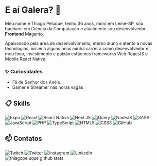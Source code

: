 # E aí Galera? 🍻

<!-- <img align="right" src=".github/image.jpg" width="300"/>  -->

Meu nome é Thiago Peluque, tenho 36 anos, moro em Leme-SP, sou bacharel em Ciência da Computação e atualmente sou desenvolvedor **Frontend** Magento.

Apaixonado pela área de desenvolvimento, eterno aluno e atento a novas tecnologias, iniciei a alguns anos minha carreira como desenvolvedor e meu foco, investimento e paixão estão nos frameworks Web ReactJS e Mobile React Native.

<!-- [![Discord Badge](https://img.shields.io/badge/Acesse%20minha%20comunidade%20no%20Discord-7289da?style=for-the-badge&logo=discord&logoColor=white&link=https://discord.gg/JPS2bY6GVy)](https://discord.gg/JPS2bY6GVy) -->

### ✨ Curiosidades

- Fã de Senhor dos Anéis.
- Gamer e Streamer nas horas vagas

## 📋 Skills

![Expo](https://img.shields.io/badge/expo-1C1E24?style=for-the-badge&logo=expo&logoColor=#D04A37)
![React](https://img.shields.io/badge/react-%2320232a.svg?style=for-the-badge&logo=react&logoColor=%2361DAFB)
![React Native](https://img.shields.io/badge/react_native-%2320232a.svg?style=for-the-badge&logo=react&logoColor=%2361DAFB)
![Next JS](https://img.shields.io/badge/Next-black?style=for-the-badge&logo=next.js&logoColor=white)
![jQuery](https://img.shields.io/badge/jquery-%230769AD.svg?style=for-the-badge&logo=jquery&logoColor=white)
![NodeJS](https://img.shields.io/badge/node.js-6DA55F?style=for-the-badge&logo=node.js&logoColor=white)
![SASS](https://img.shields.io/badge/SASS-hotpink.svg?style=for-the-badge&logo=SASS&logoColor=white)
![JavaScript](https://img.shields.io/badge/javascript-%23323330.svg?style=for-the-badge&logo=javascript&logoColor=%23F7DF1E)
![PHP](https://img.shields.io/badge/php-%23777BB4.svg?style=for-the-badge&logo=php&logoColor=white)
![TypeScript](https://img.shields.io/badge/typescript-%23007ACC.svg?style=for-the-badge&logo=typescript&logoColor=white)
![HTML5](https://img.shields.io/badge/html5-%23E34F26.svg?style=for-the-badge&logo=html5&logoColor=white)
![CSS3](https://img.shields.io/badge/css3-%231572B6.svg?style=for-the-badge&logo=css3&logoColor=white)
![GitHub](https://img.shields.io/badge/github-%23121011.svg?style=for-the-badge&logo=github&logoColor=white)


## 📫 Contatos

[![Twitch](https://img.shields.io/badge/Twitch-%239146FF.svg?style=for-the-badge&logo=Twitch&logoColor=white&borderRadi)](https://twitch.com/thiagopeluque)
[![Twitter](https://img.shields.io/badge/Twitter-%231DA1F2.svg?style=for-the-badge&logo=Twitter&logoColor=white)](https://twitter.com/thiagopeluque)
[![Instagram](https://img.shields.io/badge/Instagram-%23E4405F.svg?style=for-the-badge&logo=Instagram&logoColor=white)](https://instagram.com/thiagopeluque)
[![LinkedIn](https://img.shields.io/badge/linkedin-%230077B5.svg?style=for-the-badge&logo=linkedin&logoColor=white)](https://www.linkedin.com/in/thiago-peluque-64594547/)  
![thiagopeluque github stats](https://github-readme-stats.vercel.app/api?username=thiagopeluque&hide=[%22issues%22]&show_icons=true)
